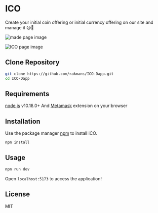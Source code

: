 # ICO

Create your initial coin offering or initial currency offering on our site and manage it 😃🥰

![made page image](https://i.postimg.cc/9FpwBd7r/ICO-1.png)

![ICO page image](https://i.postimg.cc/B6qd2G98/ICO-5.png)

## Clone Repository

```sh
git clone https://github.com/rakmans/ICO-Dapp.git
cd ICO-Dapp
```

## Requirements

[node.js](https://nodejs.org/en/) v10.18.0+ And [Metamask](https://metamask.io/) extension on your browser

## Installation

Use the package manager [npm](https://www.npmjs.com/) to install ICO.

```bash
npm install
```

## Usage

```bash
npm run dev
```

Open `localhost:5173` to access the application!

## License

MIT

